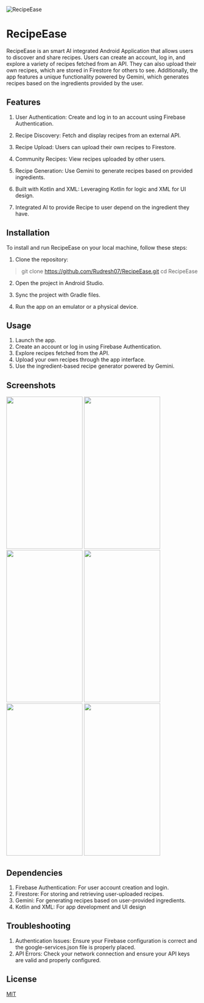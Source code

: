 ![RecipeEase](https://github.com/Rudresh07/RecipeEase/assets/97966593/66e72b43-b6f0-4b41-bfd4-8afef8360b85)

# RecipeEase


RecipeEase is an smart AI integrated Android Application that allows users to discover and share recipes. Users can create an account, log in, and explore a variety of recipes fetched from an API. They can also upload their own recipes, which are stored in Firestore for others to see. Additionally, the app features a unique functionality powered by Gemini, which generates recipes based on the ingredients provided by the user.

## Features

1. User Authentication: Create and log in to an account using Firebase Authentication.

2. Recipe Discovery: Fetch and display recipes from an external API.
3. Recipe Upload: Users can upload their own recipes to Firestore.
4. Community Recipes: View recipes uploaded by other users.

5. Recipe Generation: Use Gemini to generate recipes based on provided ingredients.

6. Built with Kotlin and XML: Leveraging Kotlin for logic and XML for UI design.
7. Integrated AI to provide Recipe to user depend on the ingredient they have.

## Installation

To install and run RecipeEase on your local machine, follow these steps:

1. Clone the repository:
>git clone https://github.com/Rudresh07/RecipeEase.git
>cd RecipeEase

2. Open the project in Android Studio.

3. Sync the project with Gradle files.

4. Run the app on an emulator or a physical device.
## Usage

1. Launch the app.
2. Create an account or log in using Firebase Authentication.
3. Explore recipes fetched from the API.
4. Upload your own recipes through the app interface.
5. Use the ingredient-based recipe generator powered by Gemini.
## Screenshots
<img src="https://github.com/Rudresh07/RecipeEase/assets/97966593/22689d29-63d0-48a4-9c1e-94c2c1a43f6d" width="200" height="400" />
<img src="https://github.com/Rudresh07/RecipeEase/assets/97966593/7d59c2e8-3fe9-4e0a-a02c-428b2d948dc5" width="200" height="400" />
<img src="https://github.com/Rudresh07/RecipeEase/assets/97966593/f163c2fc-b08d-4a4b-9021-5b0813929eef" width="200" height="400" />
<img src="https://github.com/Rudresh07/RecipeEase/assets/97966593/07ddbfa8-45d9-407d-b27a-4a60cc73d26c" width="200" height="400" />
<img src="https://github.com/Rudresh07/RecipeEase/assets/97966593/ac001a9a-5ce3-4711-8728-d2c754fd7621" width="200" height="400" />
<img src="https://github.com/Rudresh07/RecipeEase/assets/97966593/7da4f50d-a434-4f6b-b3a6-f020a5e2fdf0" width="200" height="400" />

## Dependencies

1. Firebase Authentication: For user account creation and login.
2. Firestore: For storing and retrieving user-uploaded recipes.
3. Gemini: For generating recipes based on user-provided ingredients.
4. Kotlin and XML: For app development and UI design
## Troubleshooting

1. Authentication Issues: Ensure your Firebase configuration is correct and the google-services.json file is properly placed.
2. API Errors: Check your network connection and ensure your API keys are valid and properly configured.
## License

[MIT](https://choosealicense.com/licenses/mit/)

